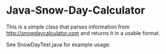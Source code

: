 # Java-Snow-Day-Calculator
This is a simple class that parses information from http://snowdaycalculator.com and returns it in a usable format.

See SnowDayTest.java for example usage.
